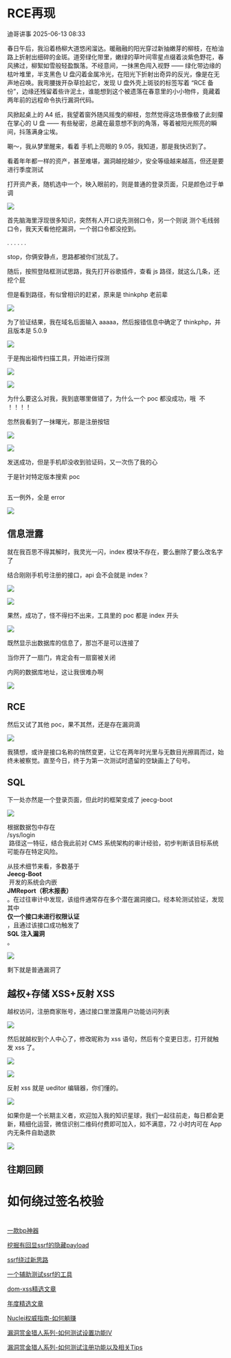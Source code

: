 #  RCE再现  
 迪哥讲事   2025-06-13 08:33  
  
春日午后，我沿着杨柳大道悠闲溜达。暖融融的阳光穿过新抽嫩芽的柳枝，在柏油路上折射出细碎的金斑。道旁绿化带里，嫩绿的草叶间零星点缀着淡紫色野花，春风拂过，柳絮如雪般轻盈飘落。不经意间，一抹黑色闯入视野 —— 绿化带边缘的枯叶堆里，半支黑色 U 盘闪着金属冷光，在阳光下折射出奇异的反光，像是在无声地召唤。我弯腰拨开杂草捡起它，发现 U 盘外壳上斑驳的标签写着 “RCE 备份”，边缘还残留着些许泥土，谁能想到这个被遗落在春意里的小小物件，竟藏着两年前的远程命令执行漏洞代码。  
  
风掀起桌上的 A4 纸，我望着窗外随风摇曳的柳枝，忽然觉得这场景像极了此刻攥在掌心的 U 盘 —— 有些秘密，总藏在最意想不到的角落，等着被阳光照亮的瞬间，抖落满身尘埃。  
  
唰～，我从梦里醒来，看着 手机上亮眼的 9.05，我知道，那是我快迟到了。   
  
看着年年都一样的资产，甚至难堪，漏洞越挖越少，安全等级越来越高，但还是要进行季度测试  
  
打开资产表，随机选中一个，映入眼前的，则是普通的登录页面，只是颜色过于单调  
  
![](https://mmbiz.qpic.cn/sz_mmbiz_png/BAby4Fk1HQbLkACGcEqzY7p9yib1tBEYEjdDekyp7qJAaic2F7VMEneQjRmBOjRiaTcQxcueia1MNI2CCz4adSedFg/640?wx_fmt=png&from=appmsg "")  
  
  
首先脑海里浮现很多知识，突然有人开口说先测弱口令，另一个则说 测个毛线弱口令，我天天看他挖漏洞，一个弱口令都没挖到。  
  
. . . . . .  
  
stop，你俩安静点，思路都被你们扰乱了。  
  
随后，按照登陆框测试思路，我先打开谷歌插件，查看 js 路径，就这么几条，还挖个屁  
  
但是看到路径，有似曾相识的赶紧，原来是 thinkphp 老前辈  
  
![](https://mmbiz.qpic.cn/sz_mmbiz_png/BAby4Fk1HQbLkACGcEqzY7p9yib1tBEYEqzZHvCB62slkwMfYF7WpkzXGR8GGia7dL213D4gljycL0Bheeu5k0zw/640?wx_fmt=png&from=appmsg "")  
  
  
为了验证结果，我在域名后面输入 aaaaa，然后报错信息中确定了 thinkphp，并且版本是 5.0.9  
  
![](https://mmbiz.qpic.cn/sz_mmbiz_png/BAby4Fk1HQbLkACGcEqzY7p9yib1tBEYE9egwK4fOg3FYz0RbOreJ98TQlXxcKSpLnnQ4bKXq0I1HVK2muFnicjw/640?wx_fmt=png&from=appmsg "")  
  
  
于是掏出祖传扫描工具，开始进行探测  
  
![](https://mmbiz.qpic.cn/sz_mmbiz_png/BAby4Fk1HQbLkACGcEqzY7p9yib1tBEYE4FjXz4zJYoXHtwOaqUurVwib9axz94QjPVicSbaiabVmMPz7WmO65gLvw/640?wx_fmt=png&from=appmsg "")  
  
![](https://mmbiz.qpic.cn/sz_mmbiz_png/BAby4Fk1HQbLkACGcEqzY7p9yib1tBEYEsxiaCDDuj046zuKorNa92mEu7D6C7GIH5EiaZlBL2KacmmkiahoS10vhA/640?wx_fmt=png&from=appmsg "")  
  
  
为什么要这么对我，我到底哪里做错了，为什么一个 poc 都没成功，哦  不 ！！！！  
  
忽然我看到了一抹曙光，那是注册按钮  
  
![](https://mmbiz.qpic.cn/sz_mmbiz_png/BAby4Fk1HQbLkACGcEqzY7p9yib1tBEYE5IkzzaHM3jU7v0gAVnq1ORziaX1TL7OPrzj2ylAUFBcD58GS5px2jUA/640?wx_fmt=png&from=appmsg "")  
  
![](https://mmbiz.qpic.cn/sz_mmbiz_png/BAby4Fk1HQbLkACGcEqzY7p9yib1tBEYE3RVicJ10qmJKBCI6jOKicU4yd62HUBo0znSOgfnpz3EtQYw74eQv2wtg/640?wx_fmt=png&from=appmsg "")  
  
  
发送成功，但是手机却没收到验证码，又一次伤了我的心  
  
于是针对特定版本搜索 poc  
```
```  
  
五一例外，全是 error  
  
![](https://mmbiz.qpic.cn/sz_mmbiz_png/BAby4Fk1HQbLkACGcEqzY7p9yib1tBEYEeaI3eLD7Nj8Qia0DpuCujckzl51XskpKRaRibNicic2yDngdHsyrnx8wQQ/640?wx_fmt=png&from=appmsg "")  
  
## 信息泄露  
  
就在我百思不得其解时，我灵光一闪，index 模块不存在，要么删除了要么改名字了  
  
结合刚刚手机号注册的接口，api 会不会就是 index？  
  
![](https://mmbiz.qpic.cn/sz_mmbiz_png/BAby4Fk1HQbLkACGcEqzY7p9yib1tBEYEcrpjq2kJZx7D5iczAg8h46cjicPDXbrpPC9UQFHczic79QRRJticwvVBSw/640?wx_fmt=png&from=appmsg "")  
  
![](https://mmbiz.qpic.cn/sz_mmbiz_png/BAby4Fk1HQbLkACGcEqzY7p9yib1tBEYE0NuXgUj6icCfKHdCibo5ibCp9MQGGJ1al3jNNPLw0zp3MfO7aAoLwib7ibA/640?wx_fmt=png&from=appmsg "")  
  
果然，成功了，怪不得扫不出来，工具里的 poc 都是 index 开头  
  
![](https://mmbiz.qpic.cn/sz_mmbiz_png/BAby4Fk1HQbLkACGcEqzY7p9yib1tBEYEibibKfyVdtcbJ0IuBPddGVSic2Ipia8fy0wVgCZyC7MfqoXKgKGXV0WjIA/640?wx_fmt=png&from=appmsg "")  
  
既然显示出数据库的信息了，那岂不是可以连接了  
  
当你开了一扇门，肯定会有一扇窗被关闭  
  
内网的数据库地址，这让我很难办啊  
  
![](https://mmbiz.qpic.cn/sz_mmbiz_png/BAby4Fk1HQbLkACGcEqzY7p9yib1tBEYEDRicNb40brX2AIib6GsPB8F5uTa0WEvQgczbCpjJwJKLwGYvD1hib5icfA/640?wx_fmt=png&from=appmsg "")  
  
## RCE  
  
然后又试了其他 poc，果不其然，还是存在漏洞滴  
  
![](https://mmbiz.qpic.cn/sz_mmbiz_png/BAby4Fk1HQbLkACGcEqzY7p9yib1tBEYEeibvkced5RiaGbiaKsqkn8fMQk0yIOULUJd57lP8RYeKO1qzH1oYtRaHg/640?wx_fmt=png&from=appmsg "")  
  
  
我猜想，或许是接口名称的悄然变更，让它在两年时光里与无数目光擦肩而过，始终未被察觉。直至今日，终于为第一次测试时遗留的空缺画上了句号。  
## SQL  
  
下一处亦然是一个登录页面，但此时的框架变成了 jeecg-boot  
  
![](https://mmbiz.qpic.cn/sz_mmbiz_png/BAby4Fk1HQbLkACGcEqzY7p9yib1tBEYExB5pcbftJrhWPbNflhogFj1qoW13TLeE0SYsOuMy69ntTGhSnxBic3w/640?wx_fmt=png&from=appmsg "")  
  
根据数据包中存在   
/sys/login  
 路径这一特征，结合我此前对 CMS 系统架构的审计经验，初步判断该目标系统可能存在特定风险。  
  
从技术细节来看，多数基于   
**Jeecg-Boot**  
 开发的系统会内嵌   
**JMReport（积木报表）**  
。在过往审计中发现，该组件通常存在多个潜在漏洞接口。经本轮测试验证，发现其中  
**仅一个接口未进行权限认证**  
，且通过该接口成功触发了  
**SQL 注入漏洞**  
。  
  
![](https://mmbiz.qpic.cn/sz_mmbiz_png/BAby4Fk1HQbLkACGcEqzY7p9yib1tBEYESgukcfTXsyhWv1dfMQoaATAPIYKXNoC0uAHB9BzAloWHdBSpKJuLIw/640?wx_fmt=png&from=appmsg "")  
  
  
剩下就是普通漏洞了  
## 越权+存储 XSS+反射 XSS  
  
越权访问，注册商家账号，通过接口里泄露用户功能访问列表  
  
![](https://mmbiz.qpic.cn/sz_mmbiz_png/BAby4Fk1HQbLkACGcEqzY7p9yib1tBEYEbQIwGBftBBuibibWL2foV0CmuYCQiaWqpPI1SUKNPeme1pFETJcvy63Fg/640?wx_fmt=png&from=appmsg "")  
  
  
然后就越权到个人中心了，修改昵称为 xss 语句，然后有个变更日志，打开就触发 xss 了。  
  
![](https://mmbiz.qpic.cn/sz_mmbiz_png/BAby4Fk1HQbLkACGcEqzY7p9yib1tBEYEsWVqWHLoVkSylIxkwLr1iaY7DGRjowILfnXkde7q1kEY1kfN5IIDWBQ/640?wx_fmt=png&from=appmsg "")  
  
![](https://mmbiz.qpic.cn/sz_mmbiz_png/BAby4Fk1HQbLkACGcEqzY7p9yib1tBEYESkWQTLAyWFIic9h7E3DXRTQiap5x25iaZlVnsmVFpuL1DxTt1csB9qZzQ/640?wx_fmt=png&from=appmsg "")  
  
  
反射 xss 就是 ueditor 编辑器，你们懂的。  
  
![](https://mmbiz.qpic.cn/sz_mmbiz_png/BAby4Fk1HQbLkACGcEqzY7p9yib1tBEYEWcIeI5Cda1rOPgaiapZErZfKJT1z1BZ11FsUEt9rH3SjY1Y777cdqeQ/640?wx_fmt=png&from=appmsg "")  
  
如果你是一个长期主义者，欢迎加入我的知识星球，我们一起往前走，每日都会更新，精细化运营，微信识别二维码付费即可加入，如不满意，72 小时内可在 App 内无条件自助退款  
  
![](https://mmbiz.qpic.cn/mmbiz_png/YmmVSe19Qj5EMr3X76qdKBrhIIkBlVVyuiaiasseFZ9LqtibyKFk7gXvgTU2C2yEwKLaaqfX0DL3eoH6gTcNLJvDQ/640?wx_fmt=png&from=appmsg "")  
  
## 往期回顾  
# 如何绕过签名校验  
#   
  
[一款bp神器](http://mp.weixin.qq.com/s?__biz=MzIzMTIzNTM0MA==&mid=2247495880&idx=1&sn=65d42fbff5e198509e55072674ac5283&chksm=e8a5faabdfd273bd55df8f7db3d644d3102d7382020234741e37ca29e963eace13dd17fcabdd&scene=21#wechat_redirect)  
  
  
[挖掘有回显ssrf的隐藏payload](https://mp.weixin.qq.com/s?__biz=MzIzMTIzNTM0MA==&mid=2247496898&idx=1&sn=b6088e20a8b4fc9fbd887b900d8c5247&scene=21#wechat_redirect)  
  
  
[ssrf绕过新思路](http://mp.weixin.qq.com/s?__biz=MzIzMTIzNTM0MA==&mid=2247495841&idx=1&sn=bbf477afa30391b8072d23469645d026&chksm=e8a5fac2dfd273d42344f18c7c6f0f7a158cca94041c4c4db330c3adf2d1f77f062dcaf6c5e0&scene=21#wechat_redirect)  
  
  
[一个辅助测试ssrf的工具](http://mp.weixin.qq.com/s?__biz=MzIzMTIzNTM0MA==&mid=2247496380&idx=1&sn=78c0c4c67821f5ecbe4f3947b567eeec&chksm=e8a5f8dfdfd271c935aeb4444ea7e928c55cb4c823c51f1067f267699d71a1aad086cf203b99&scene=21#wechat_redirect)  
  
  
[dom-xss精选文章](http://mp.weixin.qq.com/s?__biz=MzIzMTIzNTM0MA==&mid=2247488819&idx=1&sn=5141f88f3e70b9c97e63a4b68689bf6e&chksm=e8a61f50dfd1964692f93412f122087ac160b743b4532ee0c1e42a83039de62825ebbd066a1e&scene=21#wechat_redirect)  
  
  
[年度精选文章](http://mp.weixin.qq.com/s?__biz=MzIzMTIzNTM0MA==&mid=2247487187&idx=1&sn=622438ee6492e4c639ebd8500384ab2f&chksm=e8a604b0dfd18da6c459b4705abd520cc2259a607dd9306915d845c1965224cc117207fc6236&scene=21#wechat_redirect)  
  
  
[Nuclei权威指南-如何躺赚](http://mp.weixin.qq.com/s?__biz=MzIzMTIzNTM0MA==&mid=2247487122&idx=1&sn=32459310408d126aa43240673b8b0846&chksm=e8a604f1dfd18de737769dd512ad4063a3da328117b8a98c4ca9bc5b48af4dcfa397c667f4e3&scene=21#wechat_redirect)  
  
  
[漏洞赏金猎人系列-如何测试设置功能IV](http://mp.weixin.qq.com/s?__biz=MzIzMTIzNTM0MA==&mid=2247486973&idx=1&sn=6ec419db11ff93d30aa2fbc04d8dbab6&chksm=e8a6079edfd18e88f6236e237837ee0d1101489d52f2abb28532162e2937ec4612f1be52a88f&scene=21#wechat_redirect)  
  
  
[漏洞赏金猎人系列-如何测试注册功能以及相关Tips](http://mp.weixin.qq.com/s?__biz=MzIzMTIzNTM0MA==&mid=2247486764&idx=1&sn=9f78d4c937675d76fb94de20effdeb78&chksm=e8a6074fdfd18e59126990bc3fcae300cdac492b374ad3962926092aa0074c3ee0945a31aa8a&scene=21#wechat_redirect)  
  
[‍](http://mp.weixin.qq.com/s?__biz=MzIzMTIzNTM0MA==&mid=2247486764&idx=1&sn=9f78d4c937675d76fb94de20effdeb78&chksm=e8a6074fdfd18e59126990bc3fcae300cdac492b374ad3962926092aa0074c3ee0945a31aa8a&scene=21#wechat_redirect)  
  
  
  
  
